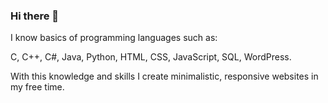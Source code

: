 ### Hi there 👋

I know basics of programming languages such as:


C, C++, C#, Java, Python, HTML, CSS, JavaScript, SQL, WordPress.

With this knowledge and skills I create minimalistic, responsive websites in my free time.



<!--
**vvoyeK/vvoyeK** is a ✨ _special_ ✨ repository because its `README.md` (this file) appears on your GitHub profile.

Here are some ideas to get you started:

- 🔭 I’m currently working on ...
- 🌱 I’m currently learning ...
- 👯 I’m looking to collaborate on ...
- 🤔 I’m looking for help with ...
- 💬 Ask me about ...
- 📫 How to reach me: ...
- 😄 Pronouns: ...
- ⚡ Fun fact: ...
-->
